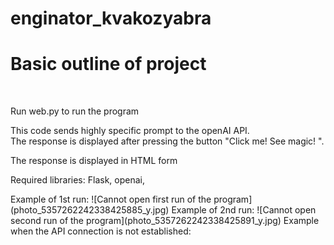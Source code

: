 # enginator_kvakozyabra
<h1>Basic outline of project</h1>
<br>
<p> Run web.py to run the program </p>
<p>This code sends highly specific prompt to the openAI API. <br> The response is displayed after pressing the button "Click me! See magic! ".<br> </p>
<p>The response is displayed in HTML form</p>
<p>Required libraries: Flask, openai, </p>
Example of 1st run: ![Cannot open first run of the program](photo_5357262242338425885_y.jpg)
Example of 2nd run: ![Cannot open second run of the program](photo_5357262242338425891_y.jpg)
Example when the API connection is not established: 

